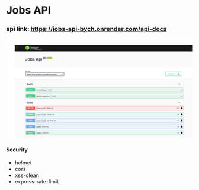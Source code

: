 # Jobs API
### api link: https://jobs-api-bych.onrender.com/api-docs

![Jobs ApI Swagger Documentation](img/swagger.png)
#### Security

- helmet
- cors
- xss-clean
- express-rate-limit


